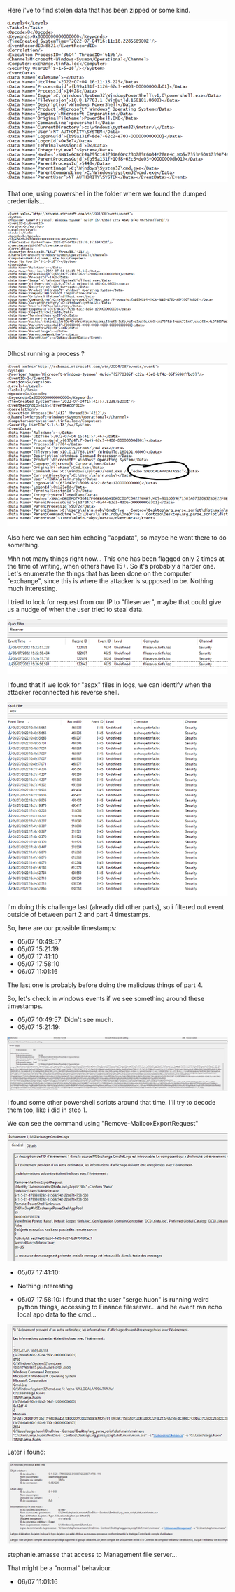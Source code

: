 Here i've to find stolen data that has been zipped or some kind.

![](_attachments/Pasted%20image%2020240406233415.png)

That one, using powershell in the folder where we found the dumped credentials...

![](_attachments/Pasted%20image%2020240406233852.png)

Dlhost running a process ?

![](_attachments/Pasted%20image%2020240406234814.png)

Also here we can see him echoing "appdata", so maybe he went there to do something.


Mhh not many things right now...
This one has been flagged only 2 times at the time of writing, when others have 15+.
So it's probably a harder one.
Let's enumerate the things that has been done on the computer "exchange", since this is where the attacker is supposed to be.
Nothing much interesting.

I tried to look for request from our IP to "fileserver", maybe that could give us a nudge of when the user tried to steal data.

![](_attachments/Pasted%20image%2020240407143621.png)


I found that if we look for "aspx" files in logs, we can identify when the attacker reconnected his reverse shell.

![](_attachments/Pasted%20image%2020240407211522.png)

I'm doing this challenge last (already did other parts), so i filtered out event outside of between part 2 and part 4 timestamps.

So, here are our possible timestamps:
- 05/07 10:49:57
- 05/07 15:21:19
- 05/07 17:41:10
- 05/07 17:58:10
- 06/07 11:01:16

The last one is probably before doing the malicious things of part 4.

So, let's check in windows events if we see something around these timestamps.

- 05/07 10:49:57: Didn't see much.
- 05/07 15:21:19:

![](_attachments/Pasted%20image%2020240407214129.png)

I found some other powershell scripts around that time.
I'll try to decode them too, like i did in step 1.

We can see the command using "Remove-MailboxExportRequest"

![](_attachments/Pasted%20image%2020240407215225.png)

- 05/07 17:41:10:
- Nothing interesting


- 05/07 17:58:10:
I found that the user "serge.huon" is running weird python things, accessing to Finance fileserver... and he event ran echo local app data to the cmd...

![](_attachments/Pasted%20image%2020240407223228.png)

Later i found:

![](_attachments/Pasted%20image%2020240407223831.png)

stephanie.amasse that access  to Management file server...

That might be a "normal" behaviour.

- 06/07 11:01:16